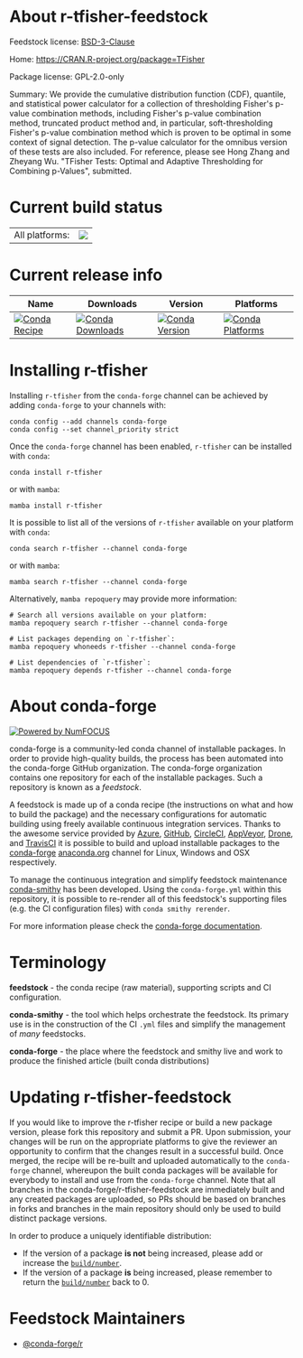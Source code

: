About r-tfisher-feedstock
=========================

Feedstock license: [BSD-3-Clause](https://github.com/conda-forge/r-tfisher-feedstock/blob/main/LICENSE.txt)

Home: https://CRAN.R-project.org/package=TFisher

Package license: GPL-2.0-only

Summary: We provide the cumulative distribution function (CDF), quantile, and statistical power calculator for a collection of thresholding Fisher's p-value combination methods, including Fisher's p-value combination method, truncated product method and, in particular, soft-thresholding Fisher's p-value combination method which is proven to be optimal in some context of signal detection. The p-value calculator for the omnibus version of these tests are also included. For reference, please see Hong Zhang and Zheyang Wu. "TFisher Tests: Optimal and Adaptive Thresholding for Combining p-Values", submitted.

Current build status
====================


<table><tr><td>All platforms:</td>
    <td>
      <a href="https://dev.azure.com/conda-forge/feedstock-builds/_build/latest?definitionId=8667&branchName=main">
        <img src="https://dev.azure.com/conda-forge/feedstock-builds/_apis/build/status/r-tfisher-feedstock?branchName=main">
      </a>
    </td>
  </tr>
</table>

Current release info
====================

| Name | Downloads | Version | Platforms |
| --- | --- | --- | --- |
| [![Conda Recipe](https://img.shields.io/badge/recipe-r--tfisher-green.svg)](https://anaconda.org/conda-forge/r-tfisher) | [![Conda Downloads](https://img.shields.io/conda/dn/conda-forge/r-tfisher.svg)](https://anaconda.org/conda-forge/r-tfisher) | [![Conda Version](https://img.shields.io/conda/vn/conda-forge/r-tfisher.svg)](https://anaconda.org/conda-forge/r-tfisher) | [![Conda Platforms](https://img.shields.io/conda/pn/conda-forge/r-tfisher.svg)](https://anaconda.org/conda-forge/r-tfisher) |

Installing r-tfisher
====================

Installing `r-tfisher` from the `conda-forge` channel can be achieved by adding `conda-forge` to your channels with:

```
conda config --add channels conda-forge
conda config --set channel_priority strict
```

Once the `conda-forge` channel has been enabled, `r-tfisher` can be installed with `conda`:

```
conda install r-tfisher
```

or with `mamba`:

```
mamba install r-tfisher
```

It is possible to list all of the versions of `r-tfisher` available on your platform with `conda`:

```
conda search r-tfisher --channel conda-forge
```

or with `mamba`:

```
mamba search r-tfisher --channel conda-forge
```

Alternatively, `mamba repoquery` may provide more information:

```
# Search all versions available on your platform:
mamba repoquery search r-tfisher --channel conda-forge

# List packages depending on `r-tfisher`:
mamba repoquery whoneeds r-tfisher --channel conda-forge

# List dependencies of `r-tfisher`:
mamba repoquery depends r-tfisher --channel conda-forge
```


About conda-forge
=================

[![Powered by
NumFOCUS](https://img.shields.io/badge/powered%20by-NumFOCUS-orange.svg?style=flat&colorA=E1523D&colorB=007D8A)](https://numfocus.org)

conda-forge is a community-led conda channel of installable packages.
In order to provide high-quality builds, the process has been automated into the
conda-forge GitHub organization. The conda-forge organization contains one repository
for each of the installable packages. Such a repository is known as a *feedstock*.

A feedstock is made up of a conda recipe (the instructions on what and how to build
the package) and the necessary configurations for automatic building using freely
available continuous integration services. Thanks to the awesome service provided by
[Azure](https://azure.microsoft.com/en-us/services/devops/), [GitHub](https://github.com/),
[CircleCI](https://circleci.com/), [AppVeyor](https://www.appveyor.com/),
[Drone](https://cloud.drone.io/welcome), and [TravisCI](https://travis-ci.com/)
it is possible to build and upload installable packages to the
[conda-forge](https://anaconda.org/conda-forge) [anaconda.org](https://anaconda.org/)
channel for Linux, Windows and OSX respectively.

To manage the continuous integration and simplify feedstock maintenance
[conda-smithy](https://github.com/conda-forge/conda-smithy) has been developed.
Using the ``conda-forge.yml`` within this repository, it is possible to re-render all of
this feedstock's supporting files (e.g. the CI configuration files) with ``conda smithy rerender``.

For more information please check the [conda-forge documentation](https://conda-forge.org/docs/).

Terminology
===========

**feedstock** - the conda recipe (raw material), supporting scripts and CI configuration.

**conda-smithy** - the tool which helps orchestrate the feedstock.
                   Its primary use is in the construction of the CI ``.yml`` files
                   and simplify the management of *many* feedstocks.

**conda-forge** - the place where the feedstock and smithy live and work to
                  produce the finished article (built conda distributions)


Updating r-tfisher-feedstock
============================

If you would like to improve the r-tfisher recipe or build a new
package version, please fork this repository and submit a PR. Upon submission,
your changes will be run on the appropriate platforms to give the reviewer an
opportunity to confirm that the changes result in a successful build. Once
merged, the recipe will be re-built and uploaded automatically to the
`conda-forge` channel, whereupon the built conda packages will be available for
everybody to install and use from the `conda-forge` channel.
Note that all branches in the conda-forge/r-tfisher-feedstock are
immediately built and any created packages are uploaded, so PRs should be based
on branches in forks and branches in the main repository should only be used to
build distinct package versions.

In order to produce a uniquely identifiable distribution:
 * If the version of a package **is not** being increased, please add or increase
   the [``build/number``](https://docs.conda.io/projects/conda-build/en/latest/resources/define-metadata.html#build-number-and-string).
 * If the version of a package **is** being increased, please remember to return
   the [``build/number``](https://docs.conda.io/projects/conda-build/en/latest/resources/define-metadata.html#build-number-and-string)
   back to 0.

Feedstock Maintainers
=====================

* [@conda-forge/r](https://github.com/orgs/conda-forge/teams/r/)

